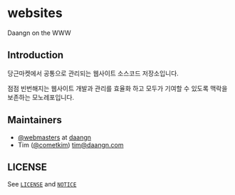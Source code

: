 # websites

Daangn on the WWW

## Introduction

당근마켓에서 공통으로 관리되는 웹사이트 소스코드 저장소입니다.

점점 빈번해지는 웹사이트 개발과 관리를 효율화 하고 모두가 기여할 수 있도록 맥락을 보존하는 모노레포입니다.

## Maintainers

- [@webmasters](https://github.com/orgs/daangn/teams/webmasters) at [daangn](https://github.com/daangn)
- Tim ([@cometkim](https://github.com/cometkim)) <tim@daangn.com>

## LICENSE

See [`LICENSE`](./LICENSE) and [`NOTICE`](./NOTICE)
